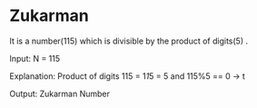 # Zukarman

It is a number(115) which is divisible by the product of digits(5) .

Input: N = 115

Explanation: 
Product of digits 115 = 1*1*5 = 5 and 115%5 == 0 -> t

Output: Zukarman Number
